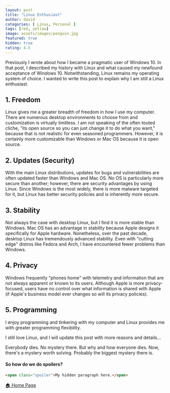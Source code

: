 ```yaml
---
layout: post
title: "Linux Enthusiast"
author: david
categories: [ Linux, Personal ]
tags: [red, yellow]
image: assets/images/penguin.jpg
featured: true
hidden: true
rating: 4.5
---
```


Previously I wrote about how I became a pragmatic user of Windows 10. In that post, I described my history with Linux and what caused my newfound acceptance of Windows 10. Notwithstanding, Linux remains my operating system of choice. I wanted to write this post to explain why I am still a Linux enthusiast.

## 1. Freedom
Linux gives me a greater breadth of freedom in how I use my computer. There are numerous desktop environments to choose from and customization is virtually limitless. I am not speaking of the often touted cliche, "its open source so you can just change it to do what you want," because that is not realistic for even seasoned programmers. However, it is certainly more customizable than Windows or Mac OS because it is open source. 

## 2. Updates (Security)
With the main Linux distributions, updates for bugs and vulnerabilities are often updated faster than Windows and Mac OS. No OS is particularly more secure than another; however, there are security advantages by using Linux. Since Windows is the most widely, there is more malware targeted for it, but Linux has better security policies and is inherently more secure.

## 3. Stability
Not always the case with desktop Linux, but I find it is more stable than Windows. Mac OS has an advantage in stability because Apple designs it specifically for Apple hardware. Nonetheless, over the past decade, desktop Linux has tremendously advanced stability. Even with "cutting edge" distros like Fedora and Arch, I have encountered fewer problems than Windows. 

## 4. Privacy
Windows frequently "phones home" with telemetry and information that are not always apparent or known to its users.  Although Apple is more privacy-focused, users have no control over what information is shared with Apple (if Apple's business model ever changes so will its privacy policies). 

## 5. Programming
I enjoy programming and tinkering with my computer and Linux provides me with greater programming flexibility. 

I still love Linux, and I will update this post with more reasons and details...
 
 <span class="spoiler">Everybody dies. No mystery there. But why and how everyone dies. Now, there's a mystery worth solving. Probably the biggest mystery there is.</span>

#### So how do we do spoilers?

```html
<span class="spoiler">My hidden paragraph here.</span>
```
 
[ 🏠 Home Page](https://davidprush.com)
